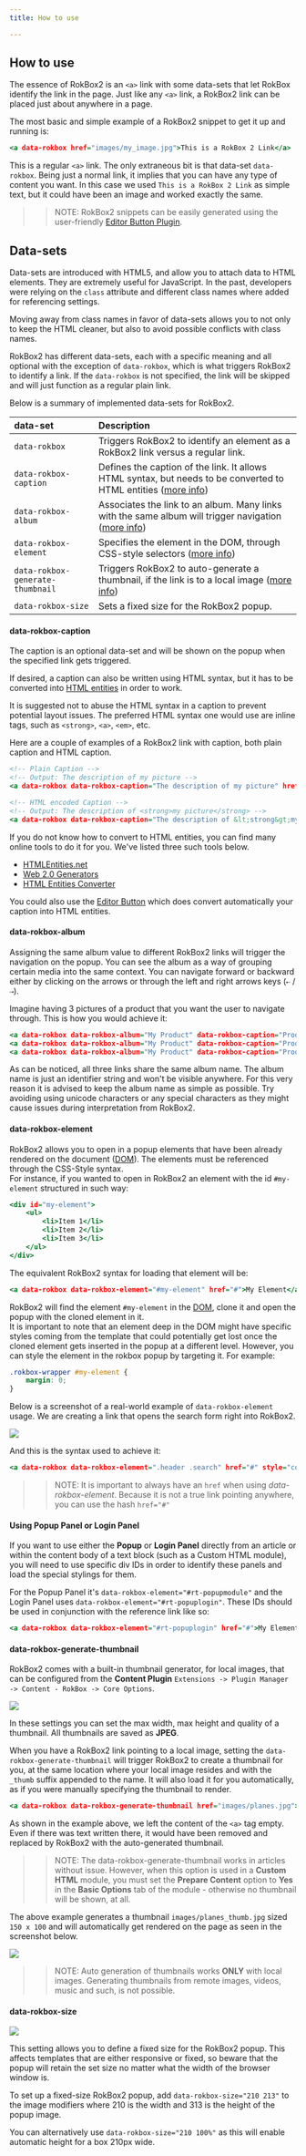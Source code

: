 ```yaml
---
title: How to use

---
```


How to use
-----

The essence of RokBox2 is an `<a>` link with some data-sets that let RokBox identify the link in the page. Just like any `<a>` link, a RokBox2 link can be placed just about anywhere in a page.

The most basic and simple example of a RokBox2 snippet to get it up and running is:

~~~ .html
<a data-rokbox href="images/my_image.jpg">This is a RokBox 2 Link</a>
~~~

This is a regular `<a>` link. The only extraneous bit is that data-set `data-rokbox`. Being just a normal link, it implies that you can have any type of content you want. In this case we used `This is a RokBox 2 Link` as simple text, but it could have been an image and worked exactly the same.

>> NOTE: RokBox2 snippets can be easily generated using the user-friendly [Editor Button Plugin][editor-button].

Data-sets
---------

Data-sets are introduced with HTML5, and allow you to attach data to HTML elements. They are extremely useful for JavaScript. In the past, developers were relying on the `class` attribute and different class names where added for referencing settings.

Moving away from class names in favor of data-sets allows you to not only to keep the HTML cleaner, but also to avoid possible conflicts with class names.

RokBox2 has different data-sets, each with a specific meaning and all optional with the exception of `data-rokbox`, which is what triggers RokBox2 to identify a link. If the `data-rokbox` is not specified, the link will be skipped and will just function as a regular plain link.

Below is a summary of implemented data-sets for RokBox2.

| data-set                         | Description                                                                                                                          |  
| :------------------------------- | :----------------------------------------------------------------------------------------------------------------------------------- |  
| `data-rokbox`                    | Triggers RokBox2 to identify an element as a RokBox2 link versus a regular link.                                                     |  
| `data-rokbox-caption`            | Defines the caption of the link. It allows HTML syntax, but needs to be converted to HTML entities ([more info][data-rokbox-caption]) |  
| `data-rokbox-album`              | Associates the link to an album. Many links with the same album will trigger navigation ([more info][data-rokbox-album])             |  
| `data-rokbox-element`            | Specifies the element in the DOM, through CSS-style selectors ([more info][data-rokbox-element])                                     |  
| `data-rokbox-generate-thumbnail` | Triggers RokBox2 to auto-generate a thumbnail, if the link is to a local image ([more info][data-rokbox-generate-thumbnail])         |  
| `data-rokbox-size` | Sets a fixed size for the RokBox2 popup. |


#### data-rokbox-caption

The caption is an optional data-set and will be shown on the popup when the specified link gets triggered.

If desired, a caption can also be written using HTML syntax, but it has to be converted into [HTML entities][html_entities] in order to work.  

It is suggested not to abuse the HTML syntax in a caption to prevent potential layout issues. The preferred HTML syntax one would use are inline tags, such as `<strong>`, `<a>`, `<em>`, etc.

Here are a couple of examples of a RokBox2 link with caption, both plain caption and HTML caption.

~~~ .html
<!-- Plain Caption -->
<!-- Output: The description of my picture -->
<a data-rokbox data-rokbox-caption="The description of my picture" href="images/my_image.jpg">RokBox 2 Plain Caption</a>
~~~

~~~ .html
<!-- HTML encoded Caption -->
<!-- Output: The description of <strong>my picture</strong> -->
<a data-rokbox data-rokbox-caption="The description of &lt;strong&gt;my picture&lt;/strong&gt;" href="images/my_image.jpg">RokBox 2 HTML Caption</a>
~~~

If you do not know how to convert to HTML entities, you can find many online tools to do it for you. We've listed three such tools below.

* [HTMLEntities.net][convert_1]
* [Web 2.0 Generators][convert_2]
* [HTML Entities Converter][convert_3]

You could also use the [Editor Button][editor-button] which does convert automatically your caption into HTML entities.


#### data-rokbox-album

Assigning the same album value to different RokBox2 links will trigger the navigation on the popup. You can see the album as a way of grouping certain media into the same context. You can navigate forward or backward either by clicking on the arrows or through the left and right arrows keys (`⇠` / `⇢`).

Imagine having 3 pictures of a product that you want the user to  navigate through. This is how you would achieve it:

~~~ .html
<a data-rokbox data-rokbox-album="My Product" data-rokbox-caption="Product Front View" href="images/product1.jpg">Product 1</a>
<a data-rokbox data-rokbox-album="My Product" data-rokbox-caption="Product Side View" href="images/product2.jpg">Product 2</a>
<a data-rokbox data-rokbox-album="My Product" data-rokbox-caption="Product Back View" href="images/product3.jpg">Product 3</a>
~~~

As can be noticed, all three links share the same album name. The album name is just an identifier string and won't be visible anywhere. For this very reason it is advised to keep the album name as simple as possible. Try avoiding using unicode characters or any special characters as they might cause issues during interpretation from RokBox2.


#### data-rokbox-element

RokBox2 allows you to open in a popup elements that have been already rendered on the document ([DOM][dom_specs]). The elements must be referenced through the CSS-Style syntax.  
For instance, if you wanted to open in RokBox2 an element with the id `#my-element` structured in such way:

~~~ .html
<div id="my-element">
    <ul>
        <li>Item 1</li>
        <li>Item 2</li>
        <li>Item 3</li>
    </ul>
</div>
~~~

The equivalent RokBox2 syntax for loading that element will be:

~~~ .html
<a data-rokbox data-rokbox-element="#my-element" href="#">My Element</a>
~~~

RokBox2 will find the element `#my-element` in the [DOM][dom_specs], clone it and open the popup with the cloned element in it.  
It is important to note that an element deep in the DOM might have specific styles coming from the template that could potentially get lost once the cloned element gets inserted in the popup at a different level. However, you can style the element in the rokbox popup by targeting it. For example:

~~~ .css
.rokbox-wrapper #my-element {
    margin: 0;
}
~~~

Below is a screenshot of a real-world example of `data-rokbox-element` usage. We are creating a link that opens the search form right into RokBox2.

![][rokbox2-data-element]

And this is the syntax used to achieve it:

~~~ .html
<a data-rokbox data-rokbox-element=".header .search" href="#" style="color: red"><h3>Search in RokBox 2!</h3></a>
~~~

>> NOTE: It is important to always have an `href` when using _data-rokbox-element_. Because it is not a true link pointing anywhere, you can use the hash `href="#"`

#### Using Popup Panel or Login Panel

If you want to use either the **Popup** or **Login Panel** directly from an article or within the content body of a text block (such as a Custom HTML module), you will need to use specific div IDs in order to identify these panels and load the special stylings for them.

For the Popup Panel it's `data-rokbox-element="#rt-popupmodule"` and the Login Panel uses `data-rokbox-element="#rt-popuplogin"`. These IDs should be used in conjunction with the reference link like so:

~~~ .html
<a data-rokbox data-rokbox-element="#rt-popuplogin" href="#">My Element</a>
~~~

#### data-rokbox-generate-thumbnail

RokBox2 comes with a built-in thumbnail generator, for local images, that can be configured from the **Content Plugin** `Extensions -> Plugin Manager -> Content - RokBox -> Core Options`.

![][rokbox2-thumbs-settings]

In these settings you can set the max width, max height and quality of a thumbnail. All thumbnails are saved as **JPEG**.

When you have a RokBox2 link pointing to a local image, setting the `data-rokbox-generate-thumbnail` will trigger RokBox2 to create a thumbnail for you, at the same location where your local image resides and with the `_thumb` suffix appended to the name. It will also load it for you automatically, as if you were manually specifying the thumbnail to render.

~~~ .html
<a data-rokbox data-rokbox-generate-thumbnail href="images/planes.jpg"></a>
~~~

As shown in the example above, we left the content of the `<a>` tag empty. Even if there was text written there, it would have been removed and replaced by RokBox2 with the auto-generated thumbnail.

>> NOTE: The data-rokbox-generate-thumbnail works in articles without issue. However, when this option is used in a **Custom HTML** module, you must set the **Prepare Content** option to **Yes** in the **Basic Options** tab of the module - otherwise no thumbnail will be shown, at all.

The above example generates a thumbnail `images/planes_thumb.jpg` sized `150 x 100` and will automatically get rendered on the page as seen in the screenshot below.

![][rokbox2-generated-thumb]

>> NOTE: Auto generation of thumbnails works **ONLY** with local images. Generating thumbnails from remote images, videos, music and such, is not possible.

#### data-rokbox-size

![][size]

This setting allows you to define a fixed size for the RokBox2 popup. This affects templates that are either responsive or fixed, so beware that the popup will retain the set size no matter what the width of the browser window is.

To set up a fixed-size RokBox2 popup, add `data-rokbox-size="210 213"` to the image modifiers where 210 is the width and 313 is the height of the popup image.

You can alternatively use `data-rokbox-size="210 100%"` as this will enable automatic height for a box 210px wide.

[editor-button]: editor_button.md
[data-rokbox-caption]: #data-rokbox-caption
[data-rokbox-album]: #data-rokbox-album
[data-rokbox-element]: #data-rokbox-element
[data-rokbox-generate-thumbnail]: #data-rokbox-generate-thumbnail
[html_entities]: http://www.w3schools.com/html/html_entities.asp
[convert_1]: http://htmlentities.net/
[convert_2]: http://www.web2generators.com/html/entities
[convert_3]: http://spacefem.com/tutorials/makecode.php
[dom_specs]: http://www.w3.org/TR/DOM-Level-2-Core/introduction.html
[rokbox2-data-element]: assets/rokbox2-data-rokbox-element.png
[rokbox2-thumbs-settings]: assets/rokbox2-thumbs-settings.png
[rokbox2-generated-thumb]: assets/rokbox2-generated-thumb.png
[size]: assets/size.jpg
